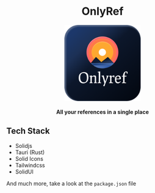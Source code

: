 <div align="center">
<br>
<br>
<h1> OnlyRef </h1>
<img src="screenshots/logo.png"  height="200">
<br>
<br>
<b>
All your references in a single place
</b>
</div>

## Tech Stack

- Solidjs
- Tauri (Rust)
- Solid Icons
- Tailwindcss
- SolidUI

And much more, take a look at the `package.json` file
